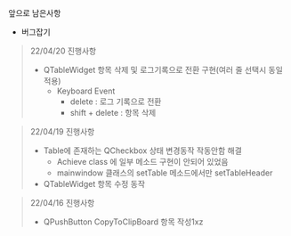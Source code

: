 앞으로 남은사항 
   
- 버그잡기

>22/04/20 진행사항
>   + QTableWidget 항목 삭제 및 로그기록으로 전환 구현(여러 줄 선택시 동일 적용)
>       - Keyboard Event
>           + delete : 로그 기록으로 전환
>           + shift + delete : 항목 삭제

>22/04/19 진행사항
>    + Table에 존재하는 QCheckbox 상태 변경동작 작동안함 해결
>       - Achieve class 에 일부 메소드 구현이 안되어 있었음
>       - mainwindow 클래스의 setTable 메소드에서만 setTableHeader 
>    + QTableWidget 항목 수정 동작

>22/04/16 진행사항
>    + QPushButton CopyToClipBoard 항목 작성1xz